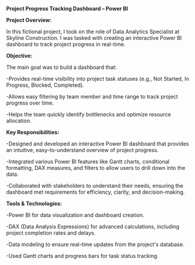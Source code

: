 **Project Progress Tracking Dashboard – Power BI**

**Project Overview:**

In this fictional project, I took on the role of Data Analytics Specialist at Skyline Construction. I was tasked with creating an interactive Power BI dashboard to track project progress in real-time.

**Objective:** 

The main goal was to build a dashboard that:

-Provides real-time visibility into project task statuses (e.g., Not Started, In Progress, Blocked, Completed).

-Allows easy filtering by team member and time range to track project progress over time.

-Helps the team quickly identify bottlenecks and optimize resource allocation.

**Key Responsibilities:**

-Designed and developed an interactive Power BI dashboard that provides an intuitive, easy-to-understand overview of project progress.

-Integrated various Power BI features like Gantt charts, conditional formatting, DAX measures, and filters to allow users to drill down into the data.

-Collaborated with stakeholders to understand their needs, ensuring the dashboard met requirements for efficiency, clarity, and decision-making.

**Tools & Technologies:**


-Power BI for data visualization and dashboard creation.

-DAX (Data Analysis Expressions) for advanced calculations, including project completion rates and delays.

-Data modeling to ensure real-time updates from the project's database.

-Used Gantt charts and progress bars for task status tracking.
